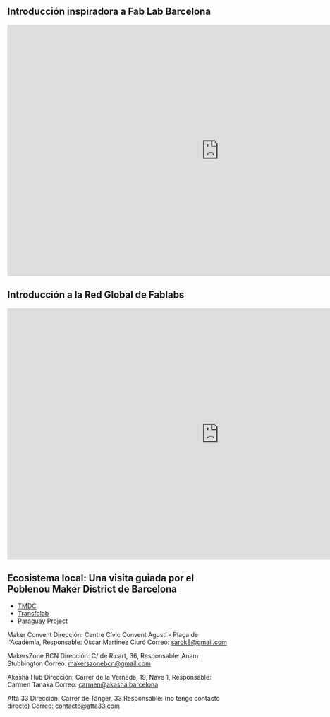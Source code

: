 
## Introducción inspiradora a Fab Lab Barcelona


<iframe src="https://docs.google.com/presentation/d/e/2PACX-1vRnbXPseKVYTUSa53ba6zCy1CKXa8D51WZK3ikGczQ9ww6Z4lqSKlfau2mgBpqKICdzwjGaJ7e500sd/embed?start=false&loop=false&delayms=3000" frameborder="0" width="960" height="569" allowfullscreen="true" mozallowfullscreen="true" webkitallowfullscreen="true"></iframe>


## Introducción a la Red Global de Fablabs

<iframe src="https://docs.google.com/presentation/d/e/2PACX-1vS0_A2hXOZ5qfFm5iWYK9WEFQ1cqdzP8TUi93jzml5mqcfMzXyM6Z-EoOGzj5wXsv9P7Cjzh7llDtbh/embed?start=false&loop=false&delayms=3000" frameborder="0" width="960" height="569" allowfullscreen="true" mozallowfullscreen="true" webkitallowfullscreen="true"></iframe>


## Ecosistema local: Una visita guiada por el Poblenou Maker District de Barcelona

- [TMDC](https://www.tmdc.es/)
- [Transfolab](https://www.transfolabbcn.com/)
- [Paraguay Project](https://make.works/companies/project-paraguay#history)

Maker Convent
Dirección: Centre Cívic Convent Agustí - Plaça de l'Acadèmia,
Responsable: Oscar Martinez Ciuró
Correo: sarok8@gmail.com 

MakersZone BCN
Dirección: C/ de Ricart, 36, 
Responsable: Anam Stubbington
Correo: makerszonebcn@gmail.com

Akasha Hub
Dirección: Carrer de la Verneda, 19, Nave 1, 
Responsable: Carmen Tanaka
Correo: carmen@akasha.barcelona

Atta 33 
Dirección: Carrer de Tànger, 33
Responsable: (no tengo contacto directo)
Correo: contacto@atta33.com
